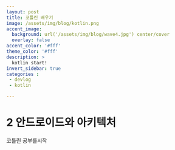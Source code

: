 ```yaml
---
layout: post
title: 코틀린 배우기
image: /assets/img/blog/kotlin.png
accent_image: 
  background: url('/assets/img/blog/wave4.jpg') center/cover
  overlay: false
accent_color: '#fff'
theme_color: '#fff'
description: >
  kotlin start!
invert_sidebar: true
categories :
 - devlog	
 - kotlin

---
```


# 2 안드로이드와 아키텍처

코틀린 공부를시작

